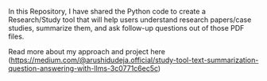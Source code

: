 In this Repository, I have shared the Python code to create a Research/Study tool that will help users understand research papers/case studies, summarize them, and ask follow-up questions out of those PDF files.

Read more about my approach and project here (https://medium.com/@arushidudeja.official/study-tool-text-summarization-question-answering-with-llms-3c0771c6ec5c)
